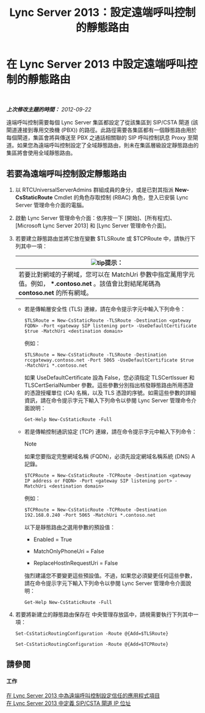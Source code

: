 ﻿---
title: Lync Server 2013：設定遠端呼叫控制的靜態路由
TOCTitle: 設定遠端呼叫控制的靜態路由
ms:assetid: f7003023-443d-48ee-989b-71e8b0b0abbd
ms:mtpsurl: https://technet.microsoft.com/zh-tw/library/Gg615051(v=OCS.15)
ms:contentKeyID: 49292845
ms.date: 08/24/2015
mtps_version: v=OCS.15
ms.translationtype: HT
---

# 在 Lync Server 2013 中設定遠端呼叫控制的靜態路由

 

_**上次修改主題的時間：** 2012-09-22_

遠端呼叫控制需要每個 Lync Server 集區都設定了從該集區到 SIP/CSTA 閘道 (該閘道連接到專用交換機 (PBX)) 的路徑。此路徑需要各集區都有一個靜態路由用於每個閘道，集區會將與傳送至 PBX 之通話相關聯的 SIP 呼叫控制訊息 Proxy 至閘道。如果您為遠端呼叫控制設定了全域靜態路由，則未在集區層級設定靜態路由的集區將會使用全域靜態路由。

## 若要為遠端呼叫控制設定靜態路由

1.  以 RTCUniversalServerAdmins 群組成員的身分，或是已對其指派 **New-CsStaticRoute** Cmdlet 的角色存取控制 (RBAC) 角色，登入已安裝 Lync Server 管理命令介面的電腦。

2.  啟動 Lync Server 管理命令介面：依序按一下 \[開始\]、\[所有程式\]、\[Microsoft Lync Server 2013\] 和 \[Lync Server 管理命令介面\]。

3.  若要建立靜態路由並將它放在變數 $TLSRoute 或 $TCPRoute 中，請執行下列其中一項：
    
    <table>
    <thead>
    <tr class="header">
    <th><img src="images/JJ205025.tip(OCS.15).gif" title="tip" alt="tip" />提示：</th>
    </tr>
    </thead>
    <tbody>
    <tr class="odd">
    <td>若要比對網域的子網域，您可以在 MatchUri 參數中指定萬用字元值。例如， <strong>*.contoso.net</strong> 。該值會比對結尾尾碼為 <strong>contoso.net</strong> 的所有網域。</td>
    </tr>
    </tbody>
    </table>
    
      - 若是傳輸層安全性 (TLS) 連線，請在命令提示字元中輸入下列命令：
        
            $TLSRoute = New-CsStaticRoute -TLSRoute -Destination <gateway FQDN> -Port <gateway SIP listening port> -UseDefaultCertificate $true -MatchUri <destination domain>
        
        例如：
        
            $TLSRoute = New-CsStaticRoute -TLSRoute -Destination rccgateway.contoso.net -Port 5065 -UseDefaultCertificate $true -MatchUri *.contoso.net
        
        如果 UseDefaultCertificate 設為 False，您必須指定 TLSCertIssuer 和 TLSCertSerialNumber 參數。這些參數分別指出核發靜態路由所用憑證的憑證授權單位 (CA) 名稱，以及 TLS 憑證的序號。如需這些參數的詳細資訊，請在命令提示字元下輸入下列命令以參閱 Lync Server 管理命令介面說明：
        
            Get-Help New-CsStaticRoute -Full
    
      - 若是傳輸控制通訊協定 (TCP) 連線，請在命令提示字元中輸入下列命令：
        
        > [!NOTE]  
        > 如果您要指定完整網域名稱 (FQDN)，必須先設定網域名稱系統 (DNS) A 記錄。
        
        
            $TCPRoute = New-CsStaticRoute -TCPRoute -Destination <gateway IP address or FQDN> -Port <gateway SIP listening port> -MatchUri <destination domain>
        
        例如：
        
            $TCPRoute = New-CsStaticRoute -TCPRoute -Destination 192.168.0.240 -Port 5065 -MatchUri *.contoso.net
        
        以下是靜態路由之選用參數的預設值：
        
          - Enabled = True
        
          - MatchOnlyPhoneUri = False
        
          - ReplaceHostInRequestUri = False
        
        強烈建議您不要變更這些預設值。不過，如果您必須變更任何這些參數，請在命令提示字元下輸入下列命令以參閱 Lync Server 管理命令介面說明：
        
            Get-Help New-CsStaticRoute -Full

4.  若要將新建立的靜態路由保存在 中央管理存放區中，請視需要執行下列其中一項：
    
    ```
    Set-CsStaticRoutingConfiguration -Route @{Add=$TLSRoute}
    ```
    ```
    Set-CsStaticRoutingConfiguration -Route @{Add=$TCPRoute}
    ```

## 請參閱

#### 工作

[在 Lync Server 2013 中為遠端呼叫控制設定信任的應用程式項目](lync-server-2013-configure-a-trusted-application-entry-for-remote-call-control.md)  
[在 Lync Server 2013 中定義 SIP/CSTA 閘道 IP 位址](lync-server-2013-define-a-sip-csta-gateway-ip-address.md)

